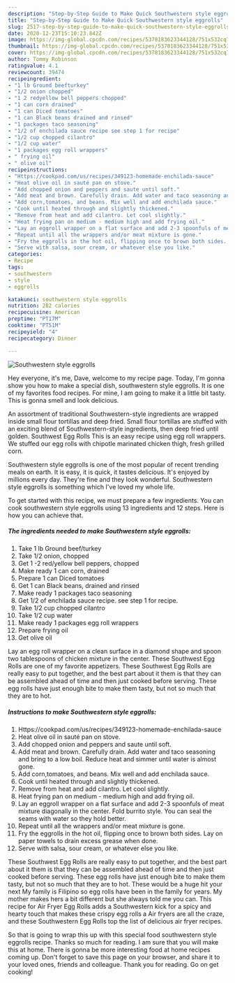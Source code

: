 ```yaml
---
description: "Step-by-Step Guide to Make Quick Southwestern style eggrolls"
title: "Step-by-Step Guide to Make Quick Southwestern style eggrolls"
slug: 2517-step-by-step-guide-to-make-quick-southwestern-style-eggrolls
date: 2020-12-23T15:10:23.842Z
image: https://img-global.cpcdn.com/recipes/5378183623344128/751x532cq70/southwestern-style-eggrolls-recipe-main-photo.jpg
thumbnail: https://img-global.cpcdn.com/recipes/5378183623344128/751x532cq70/southwestern-style-eggrolls-recipe-main-photo.jpg
cover: https://img-global.cpcdn.com/recipes/5378183623344128/751x532cq70/southwestern-style-eggrolls-recipe-main-photo.jpg
author: Tommy Robinson
ratingvalue: 4.1
reviewcount: 39474
recipeingredient:
- "1 lb Ground beefturkey"
- "1/2 onion chopped"
- "1 2 redyellow bell peppers chopped"
- "1 can corn drained"
- "1 can Diced tomatoes"
- "1 can Black beans drained and rinsed"
- "1 packages taco seasoning"
- "1/2 of enchilada sauce recipe see step 1 for recipe"
- "1/2 cup chopped cilantro"
- "1/2 cup water"
- "1 packages egg roll wrappers"
- " frying oil"
- " olive oil"
recipeinstructions:
- "Https://cookpad.com/us/recipes/349123-homemade-enchilada-sauce"
- "Heat olive oil in sauté pan on stove."
- "Add chopped onion and peppers and saute until soft."
- "Add meat and brown. Carefully drain. Add water and taco seasoning and bring to a low boil. Reduce heat and simmer until water is almost gone."
- "Add corn,tomatoes, and beans. Mix well and add enchilada sauce."
- "Cook until heated through and slightly thickened."
- "Remove from heat and add cilantro. Let cool slightly."
- "Heat frying pan on medium - medium high and add frying oil."
- "Lay an eggroll wrapper on a flat surface and add 2-3 spoonfuls of meat mixture diagonally in the center. Fold burrito style. You can seal the seams with water so they hold better."
- "Repeat until all the wrappers and/or meat mixture is gone."
- "Fry the eggrolls in the hot oil, flipping once to brown both sides. Lay on paper towels to drain excess grease when done."
- "Serve with salsa, sour cream, or whatever else you like."
categories:
- Recipe
tags:
- southwestern
- style
- eggrolls

katakunci: southwestern style eggrolls 
nutrition: 282 calories
recipecuisine: American
preptime: "PT17M"
cooktime: "PT51M"
recipeyield: "4"
recipecategory: Dinner

---
```



![Southwestern style eggrolls](https://img-global.cpcdn.com/recipes/5378183623344128/751x532cq70/southwestern-style-eggrolls-recipe-main-photo.jpg)

Hey everyone, it's me, Dave, welcome to my recipe page. Today, I'm gonna show you how to make a special dish, southwestern style eggrolls. It is one of my favorites food recipes. For mine, I am going to make it a little bit tasty. This is gonna smell and look delicious.

An assortment of traditional Southwestern-style ingredients are wrapped inside small flour tortillas and deep fried. Small flour tortillas are stuffed with an exciting blend of Southwestern-style ingredients, then deep fried until golden. Southwest Egg Rolls This is an easy recipe using egg roll wrappers. We stuffed our egg rolls with chipotle marinated chicken thigh, fresh grilled corn.

Southwestern style eggrolls is one of the most popular of recent trending meals on earth. It is easy, it is quick, it tastes delicious. It's enjoyed by millions every day. They're fine and they look wonderful. Southwestern style eggrolls is something which I've loved my whole life.


To get started with this recipe, we must prepare a few ingredients. You can cook southwestern style eggrolls using 13 ingredients and 12 steps. Here is how you can achieve that.

<!--inarticleads1-->

##### The ingredients needed to make Southwestern style eggrolls:

1. Take 1 lb Ground beef/turkey
1. Take 1/2 onion, chopped
1. Get 1 -2 red/yellow bell peppers, chopped
1. Make ready 1 can corn, drained
1. Prepare 1 can Diced tomatoes
1. Get 1 can Black beans, drained and rinsed
1. Make ready 1 packages taco seasoning
1. Get 1/2 of enchilada sauce recipe. see step 1 for recipe.
1. Take 1/2 cup chopped cilantro
1. Take 1/2 cup water
1. Make ready 1 packages egg roll wrappers
1. Prepare  frying oil
1. Get  olive oil


Lay an egg roll wrapper on a clean surface in a diamond shape and spoon two tablespoons of chicken mixture in the center. These Southwest Egg Rolls are one of my favorite appetizers. These Southwest Egg Rolls are really easy to put together, and the best part about it them is that they can be assembled ahead of time and then just cooked before serving. These egg rolls have just enough bite to make them tasty, but not so much that they are to hot. 

<!--inarticleads2-->

##### Instructions to make Southwestern style eggrolls:

1. Https://cookpad.com/us/recipes/349123-homemade-enchilada-sauce
1. Heat olive oil in sauté pan on stove.
1. Add chopped onion and peppers and saute until soft.
1. Add meat and brown. Carefully drain. Add water and taco seasoning and bring to a low boil. Reduce heat and simmer until water is almost gone.
1. Add corn,tomatoes, and beans. Mix well and add enchilada sauce.
1. Cook until heated through and slightly thickened.
1. Remove from heat and add cilantro. Let cool slightly.
1. Heat frying pan on medium - medium high and add frying oil.
1. Lay an eggroll wrapper on a flat surface and add 2-3 spoonfuls of meat mixture diagonally in the center. Fold burrito style. You can seal the seams with water so they hold better.
1. Repeat until all the wrappers and/or meat mixture is gone.
1. Fry the eggrolls in the hot oil, flipping once to brown both sides. Lay on paper towels to drain excess grease when done.
1. Serve with salsa, sour cream, or whatever else you like.


These Southwest Egg Rolls are really easy to put together, and the best part about it them is that they can be assembled ahead of time and then just cooked before serving. These egg rolls have just enough bite to make them tasty, but not so much that they are to hot. These would be a huge hit your next My family is Filipino so egg rolls have been in the family for years. My mother makes hers a bit different but she always told me you can. This recipe for Air Fryer Egg Rolls adds a Southwestern kick for a spicy and hearty touch that makes these crispy egg rolls a Air fryers are all the craze, and these Southwestern Egg Rolls top the list of delicious air fryer recipes. 

So that is going to wrap this up with this special food southwestern style eggrolls recipe. Thanks so much for reading. I am sure that you will make this at home. There is gonna be more interesting food at home recipes coming up. Don't forget to save this page on your browser, and share it to your loved ones, friends and colleague. Thank you for reading. Go on get cooking!
